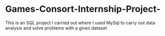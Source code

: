 # Games-Consort-Internship-Project-
This is an SQL project I carried out where I used MySql to carry out data analysis and solve problems with a given dataset
